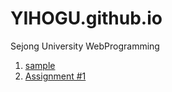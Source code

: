 # YIHOGU.github.io
Sejong University WebProgramming
1. <a href="https://yihogu.github.io/sample/"> sample </a>
2. <a href="https://yihogu.github.io/assignment1/assignment1/home.html"> Assignment #1 </a>

